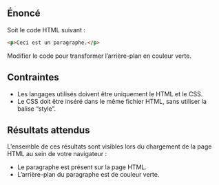 ## Énoncé

Soit le code HTML suivant :
``` html
<p>Ceci est un paragraphe.</p>
```

Modifier le code pour transformer l’arrière-plan en couleur verte.

## Contraintes

- Les langages utilisés doivent être uniquement le HTML et le CSS.
- Le CSS doit être inséré dans le même fichier HTML, sans utiliser la balise “style”.

## Résultats attendus

L’ensemble de ces résultats sont visibles lors du chargement de la page HTML au sein de votre navigateur :

- Le paragraphe est présent sur la page HTML.
- L’arrière-plan du paragraphe est de couleur verte.